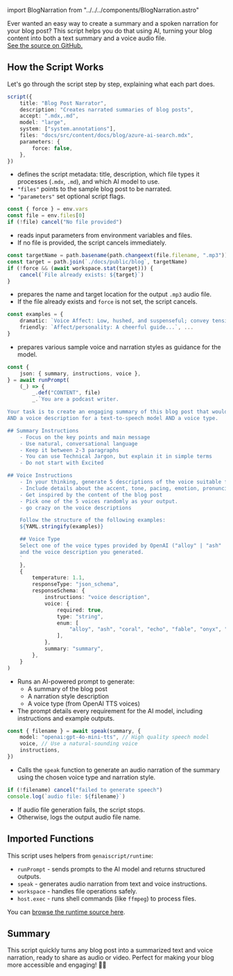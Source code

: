 import BlogNarration from "../../../components/BlogNarration.astro"

<BlogNarration />

Ever wanted an easy way to create a summary and a spoken narration for your blog post?
This script helps you do that using AI, turning your blog content into both a text summary and a voice audio file.  
[See the source on GitHub.](https://github.com/microsoft/genaiscript/blob/main/docs/genaisrc/blog-narration.genai.mts)

## How the Script Works

Let's go through the script step by step, explaining what each part does.

```ts
script({
    title: "Blog Post Narrator",
    description: "Creates narrated summaries of blog posts",
    accept: ".mdx,.md",
    model: "large",
    system: ["system.annotations"],
    files: "docs/src/content/docs/blog/azure-ai-search.mdx",
    parameters: {
        force: false,
    },
})
```

- defines the script metadata: title, description, which file types it processes (`.mdx`, `.md`), and which AI model to use.
- `"files"` points to the sample blog post to be narrated.
- `"parameters"` set optional script flags.

```ts
const { force } = env.vars
const file = env.files[0]
if (!file) cancel("No file provided")
```

- reads input parameters from environment variables and files.
- If no file is provided, the script cancels immediately.

```ts
const targetName = path.basename(path.changeext(file.filename, ".mp3"))
const target = path.join(`./docs/public/blog`, targetName)
if (!force && (await workspace.stat(target))) {
    cancel(`File already exists: ${target}`)
}
```

- prepares the name and target location for the output `.mp3` audio file.
- If the file already exists and `force` is not set, the script cancels.

```ts
const examples = {
    dramatic: `Voice Affect: Low, hushed, and suspenseful; convey tension and intrigue....`,
    friendly: `Affect/personality: A cheerful guide...`, ...
}
```

- prepares various sample voice and narration styles as guidance for the model.

```ts
const {
    json: { summary, instructions, voice },
} = await runPrompt(
    (_) => {
        _.def("CONTENT", file)
        _.`You are a podcast writer.

Your task is to create an engaging summary of this blog post that would work well as a narration
AND a voice description for a text-to-speech model AND a voice type.

## Summary Instructions
    - Focus on the key points and main message
    - Use natural, conversational language
    - Keep it between 2-3 paragraphs
    - You can use Technical Jargon, but explain it in simple terms
    - Do not start with Excited

## Voice Instructions
    - In your thinking, generate 5 descriptions of the voice suitable for a text-to-speech model. These voice personalities should be wildly different and esoteric.
    - Include details about the accent, tone, pacing, emotion, pronunciation, and personality affect
    - Get inspired by the content of the blog post
    - Pick one of the 5 voices randomly as your output.
    - go crazy on the voice descriptions

    Follow the structure of the following examples:
    ${YAML.stringify(examples)}

    ## Voice Type
    Select one of the voice types provided by OpenAI ("alloy" | "ash" | "coral" | "echo" | "fable" | "onyx" | "nova" | "sage" | "shimmer" | "verse" | "ballad") based on the blog post content
    and the voice description you generated.
    `
    },
    {
        temperature: 1.1,
        responseType: "json_schema",
        responseSchema: {
            instructions: "voice description",
            voice: {
                required: true,
                type: "string",
                enum: [
                    "alloy", "ash", "coral", "echo", "fable", "onyx", "nova", "sage", "shimmer", "verse", "ballad",
                ],
            },
            summary: "summary",
        },
    }
)
```

- Runs an AI-powered prompt to generate:
    - A summary of the blog post
    - A narration style description
    - A voice type (from OpenAI TTS voices)
- The prompt details every requirement for the AI model, including instructions and example outputs.

```ts
const { filename } = await speak(summary, {
    model: "openai:gpt-4o-mini-tts", // High quality speech model
    voice, // Use a natural-sounding voice
    instructions,
})
```

- Calls the `speak` function to generate an audio narration of the summary using the chosen voice type and narration style.

```ts
if (!filename) cancel("failed to generate speech")
console.log(`audio file: ${filename}`)
```

- If audio file generation fails, the script stops.
- Otherwise, logs the output audio file name.

## Imported Functions

This script uses helpers from `genaiscript/runtime`:

- `runPrompt` - sends prompts to the AI model and returns structured outputs.
- `speak` - generates audio narration from text and voice instructions.
- `workspace` - handles file operations safely.
- `host.exec` - runs shell commands (like `ffmpeg`) to process files.

You can [browse the runtime source here](https://github.com/microsoft/genaiscript/blob/main/packages/cli/src/runtime.ts).

## Summary

This script quickly turns any blog post into a summarized text and voice narration, ready to share as audio or video. Perfect for making your blog more accessible and engaging! 🎤📝